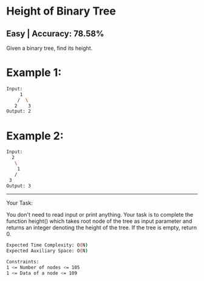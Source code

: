 # Height of Binary Tree

## Easy  |  Accuracy: 78.58%

<p>Given a binary tree, find its height.</p>


# Example 1:

```bash
Input:
     1
    /  \
   2    3
Output: 2
```

# Example 2:

```bash
Input:
  2
   \
    1
   /
 3
Output: 3   
```

<hr>

<span>Your Task:</span>
<p>You don't need to read input or print anything. Your task is to complete the function height() which takes root node of the tree as input parameter and returns an integer denoting the height of the tree. If the tree is empty, return 0.</p> 


```bash
Expected Time Complexity: O(N)
Expected Auxiliary Space: O(N)

Constraints:
1 <= Number of nodes <= 105
1 <= Data of a node <= 109
```